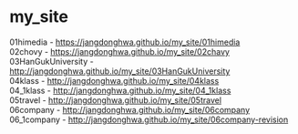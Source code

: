 # my_site
01himedia - https://jangdonghwa.github.io/my_site/01himedia <br>
02chovy - https://jangdonghwa.github.io/my_site/02chavy <br>
03HanGukUniversity - http://jangdonghwa.github.io/my_site/03HanGukUniversity <br>
04klass - http://jangdonghwa.github.io/my_site/04klass  <br>
04_1klass - http://jangdonghwa.github.io/my_site/04_1klass <br>
05travel - http://jangdonghwa.github.io/my_site/05travel  <br>
06company - http://jangdonghwa.github.io/my_site/06company  <br>
06_1company - http://jangdonghwa.github.io/my_site/06company-revision  <br>
